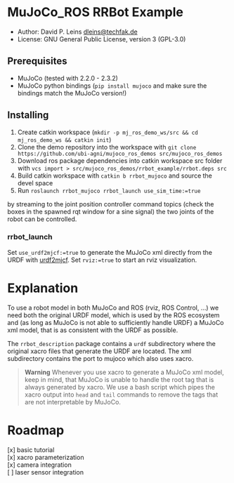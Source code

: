 # MuJoCo_ROS RRBot Example

* Author: David P. Leins <dleins@techfak.de>
* License: GNU General Public License, version 3 (GPL-3.0)

## Prerequisites

- MuJoCo (tested with 2.2.0 - 2.3.2)
- MuJoCo python bindings (`pip install mujoco` and make sure the bindings match the MuJoCo version!)

## Installing

1. Create catkin workspace (`mkdir -p mj_ros_demo_ws/src && cd mj_ros_demo_ws && catkin init`)
2. Clone the demo repository into the workspace with `git clone https://github.com/ubi-agni/mujoco_ros_demos src/mujoco_ros_demos`
3. Download ros package dependencies into catkin workspace src folder with `vcs import > src/mujoco_ros_demos/rrbot_example/rrbot.deps src`
4. Build catkin workspace with `catkin b rrbot_mujoco` and source the devel space
5. Run `roslaunch rrbot_mujoco rrbot_launch use_sim_time:=true`

by streaming to the joint position controller command topics (check the boxes in the spawned rqt window for a sine signal) the two joints of the robot can be controlled.

### rrbot\_launch
Set `use_urdf2mjcf:=true` to generate the MuJoCo xml directly from the URDF with [urdf2mjcf](https://github.com/balandbal/urdf2mjcf).
Set `rviz:=true` to start an rviz visualization.

# Explanation

To use a robot model in both MuJoCo and ROS (rviz, ROS Control, ...) we need both the original URDF model, which is used by the ROS ecosystem and (as long as MuJoCo is not able to sufficiently handle URDF) a MuJoCo xml model, that is as consistent with the URDF as possible.

The `rrbot_description` package contains a `urdf` subdirectory where the original xacro files that generate the URDF are located. The xml subdirectory contains the port to mujoco which also uses xacro.

> **Warning**
> Whenever you use xacro to generate a MuJoCo xml model, keep in mind, that MuJoCo is unable to handle the root tag that is always generated by xacro. We use a bash script which pipes the xacro output into `head` and `tail` commands to remove the tags that are not interpretable by MuJoCo.

# Roadmap
[x] basic tutorial  
[x] xacro parameterization  
[x] camera integration  
[ ] laser sensor integration